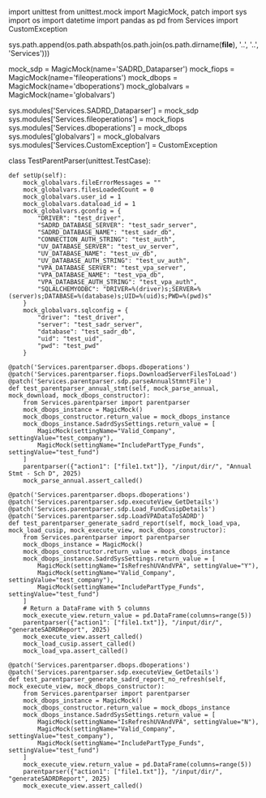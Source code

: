 import unittest
from unittest.mock import MagicMock, patch
import sys
import os
import datetime
import pandas as pd
from Services import CustomException

sys.path.append(os.path.abspath(os.path.join(os.path.dirname(__file__), '..', '..', 'Services')))

mock_sdp = MagicMock(name='SADRD_Dataparser')
mock_fiops = MagicMock(name='fileoperations')
mock_dbops = MagicMock(name='dboperations')
mock_globalvars = MagicMock(name='globalvars')

sys.modules['Services.SADRD_Dataparser'] = mock_sdp
sys.modules['Services.fileoperations'] = mock_fiops
sys.modules['Services.dboperations'] = mock_dbops
sys.modules['globalvars'] = mock_globalvars
sys.modules['Services.CustomException'] = CustomException

class TestParentParser(unittest.TestCase):

    def setUp(self):
        mock_globalvars.fileErrorMessages = ""
        mock_globalvars.filesLoadedCount = 0
        mock_globalvars.user_id = 1
        mock_globalvars.dataload_id = 1
        mock_globalvars.gconfig = {
            "DRIVER": "test_driver",
            "SADRD_DATABASE_SERVER": "test_sadr_server",
            "SADRD_DATABASE_NAME": "test_sadr_db",
            "CONNECTION_AUTH_STRING": "test_auth",
            "UV_DATABASE_SERVER": "test_uv_server",
            "UV_DATABASE_NAME": "test_uv_db",
            "UV_DATABASE_AUTH_STRING": "test_uv_auth",
            "VPA_DATABASE_SERVER": "test_vpa_server",
            "VPA_DATABASE_NAME": "test_vpa_db",
            "VPA_DATABASE_AUTH_STRING": "test_vpa_auth",
            "SQLALCHEMYODBC": "DRIVER=%(driver)s;SERVER=%(server)s;DATABASE=%(database)s;UID=%(uid)s;PWD=%(pwd)s"
        }
        mock_globalvars.sqlconfig = {
            "driver": "test_driver",
            "server": "test_sadr_server",
            "database": "test_sadr_db",
            "uid": "test_uid",
            "pwd": "test_pwd"
        }

    @patch('Services.parentparser.dbops.dboperations')
    @patch('Services.parentparser.fiops.DownloadServerFilesToLoad')
    @patch('Services.parentparser.sdp.parseAnnualStmntFile')
    def test_parentparser_annual_stmt(self, mock_parse_annual, mock_download, mock_dbops_constructor):
        from Services.parentparser import parentparser
        mock_dbops_instance = MagicMock()
        mock_dbops_constructor.return_value = mock_dbops_instance
        mock_dbops_instance.SadrdSysSettings.return_value = [
            MagicMock(settingName="Valid_Company", settingValue="test_company"),
            MagicMock(settingName="IncludePartType_Funds", settingValue="test_fund")
        ]
        parentparser({"action1": ["file1.txt"]}, "/input/dir/", "Annual Stmt - Sch D", 2025)
        mock_parse_annual.assert_called()

    @patch('Services.parentparser.dbops.dboperations')
    @patch('Services.parentparser.sdp.executeView_GetDetails')
    @patch('Services.parentparser.sdp.Load_FundCusipDetails')
    @patch('Services.parentparser.sdp.LoadVPADataToSADRD')
    def test_parentparser_generate_sadrd_report(self, mock_load_vpa, mock_load_cusip, mock_execute_view, mock_dbops_constructor):
        from Services.parentparser import parentparser
        mock_dbops_instance = MagicMock()
        mock_dbops_constructor.return_value = mock_dbops_instance
        mock_dbops_instance.SadrdSysSettings.return_value = [
            MagicMock(settingName="IsRefreshUVAndVPA", settingValue="Y"),
            MagicMock(settingName="Valid_Company", settingValue="test_company"),
            MagicMock(settingName="IncludePartType_Funds", settingValue="test_fund")
        ]
        # Return a DataFrame with 5 columns
        mock_execute_view.return_value = pd.DataFrame(columns=range(5))
        parentparser({"action1": ["file1.txt"]}, "/input/dir/", "generateSADRDReport", 2025)
        mock_execute_view.assert_called()
        mock_load_cusip.assert_called()
        mock_load_vpa.assert_called()

    @patch('Services.parentparser.dbops.dboperations')
    @patch('Services.parentparser.sdp.executeView_GetDetails')
    def test_parentparser_generate_sadrd_report_no_refresh(self, mock_execute_view, mock_dbops_constructor):
        from Services.parentparser import parentparser
        mock_dbops_instance = MagicMock()
        mock_dbops_constructor.return_value = mock_dbops_instance
        mock_dbops_instance.SadrdSysSettings.return_value = [
            MagicMock(settingName="IsRefreshUVAndVPA", settingValue="N"),
            MagicMock(settingName="Valid_Company", settingValue="test_company"),
            MagicMock(settingName="IncludePartType_Funds", settingValue="test_fund")
        ]
        mock_execute_view.return_value = pd.DataFrame(columns=range(5))
        parentparser({"action1": ["file1.txt"]}, "/input/dir/", "generateSADRDReport", 2025)
        mock_execute_view.assert_called()
